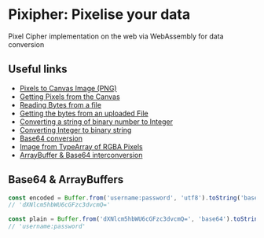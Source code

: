 # Pixipher: Pixelise your data

Pixel Cipher implementation on the web via WebAssembly for data conversion

## Useful links

- [Pixels to Canvas Image (PNG)](https://www.w3schools.com/jsref/canvas_createimagedata.asp)
- [Getting Pixels from the Canvas](https://developer.mozilla.org/en-US/docs/Web/API/Canvas_API/Tutorial/Pixel_manipulation_with_canvas)
- [Reading Bytes from a file](https://developer.mozilla.org/en-US/docs/Web/API/FileReader/readAsBinaryString)
- [Getting the bytes from an uploaded File](https://usefulangle.com/post/297/javascript-get-file-binary-data)
- [Converting a string of binary number to Integer](https://www.tutorialspoint.com/convert-an-array-of-binary-numbers-to-corresponding-integer-in-javascript)
- [Converting Integer to binary string](https://stackoverflow.com/questions/11103487/how-to-convert-binary-representation-of-number-from-string-to-integer-number-in)
- [Base64 conversion](https://stackoverflow.com/questions/6213227/fastest-way-to-convert-a-number-to-radix-64-in-javascript)
- [Image from TypeArray of RGBA Pixels](https://stackoverflow.com/questions/22823752/creating-image-from-array-in-javascript-and-html5)
- [ArrayBuffer & Base64 interconversion](https://stackabuse.com/encoding-and-decoding-base64-strings-in-node-js/)

## Base64 & ArrayBuffers
```js
const encoded = Buffer.from('username:password', 'utf8').toString('base64')  
// 'dXNlcm5hbWU6cGFzc3dvcmQ='

const plain = Buffer.from('dXNlcm5hbWU6cGFzc3dvcmQ=', 'base64').toString('utf8')  
// 'username:password'
```
